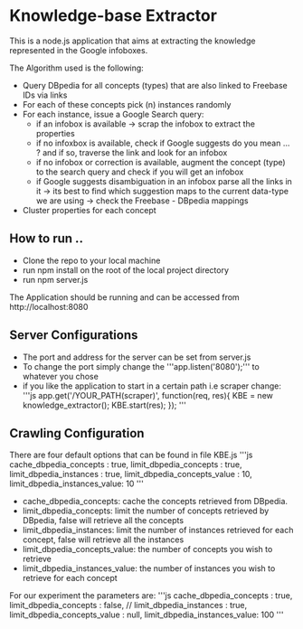 Knowledge-base Extractor
=======================

This is a node.js application that aims at extracting the knowledge represented in the Google infoboxes. 

The Algorithm used is the following:
 - Query DBpedia for all concepts (types) that are also linked to Freebase IDs via <sameAs> links 
 - For each of these concepts pick (n) instances randomly 
 - For each instance, issue a Google Search query:
     + if an infobox is available -> scrap the infobox to extract the properties
     + if no infoxbox is available, check if Google suggests do you mean ... ? and if so, traverse the link and look for an infobox
     + if no infobox or correction is available, augment the concept (type) to the search query and check if you will get an infobox 
     + if Google suggests disambiguation in an infobox parse all the links in it -> its best to find which suggestion maps to the current data-type we are using -> check the Freebase - DBpedia mappings
 - Cluster properties for each concept 

## How to run ..

 - Clone the repo to your local machine
 - run npm install on the root of the local project directory 
 - run npm server.js

The Application should be running and can be accessed from http://localhost:8080 

## Server Configurations
 - The port and address for the server can be set from server.js 
 - To change the port simply change the '''app.listen('8080');''' to whatever you chose
 - if you like the application to start in a certain path i.e scraper change:
 '''js
app.get('/YOUR_PATH(scraper)', function(req, res){
	KBE = new knowledge_extractor();
	KBE.start(res);
});
'''
## Crawling Configuration
There are four default options that can be found in file KBE.js
'''js
		cache_dbpedia_concepts       : true,
		limit_dbpedia_concepts       : true,
		limit_dbpedia_instances      : true,
		limit_dbpedia_concepts_value : 10,
		limit_dbpedia_instances_value: 10
'''
- cache_dbpedia_concepts: cache the concepts retrieved from DBpedia.
- limit_dbpedia_concepts: limit the number of concepts retrieved by DBpedia, false will retrieve all the concepts
- limit_dbpedia_instances: limit the number of instances retrieved for each concept, false will retrieve all the instances
- limit_dbpedia_concepts_value: the number of concepts you wish to retrieve
- limit_dbpedia_instances_value: the number of instances you wish to retrieve for each concept

For our experiment the parameters are:
'''js
		cache_dbpedia_concepts       : true,
		limit_dbpedia_concepts       : false, // 
		limit_dbpedia_instances      : true,
		limit_dbpedia_concepts_value : null,
		limit_dbpedia_instances_value: 100
'''
